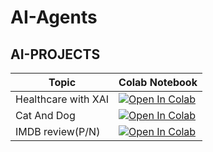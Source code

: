 # AI-Agents
## AI-PROJECTS

| Topic          | Colab Notebook |
|----------------|----------------|
| Healthcare with XAI | [![Open In Colab](https://colab.research.google.com/assets/colab-badge.svg)](https://colab.research.google.com/github/rajesh93471/AI-Agents/blob/main/healthcare.ipynb) |
| Cat And Dog    | [![Open In Colab](https://colab.research.google.com/assets/colab-badge.svg)](https://colab.research.google.com/github/rajesh93471/AI-Agents/blob/main/CatDog.ipynb) |
| IMDB review(P/N)   | [![Open In Colab](https://colab.research.google.com/assets/colab-badge.svg)](https://colab.research.google.com/github/rajesh93471/AI-Agents/blob/main/IMDBreview.ipynb) |
